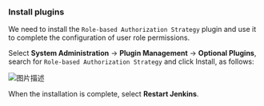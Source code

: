 ### Install plugins

We need to install the `Role-based Authorization Strategy` plugin and use it to complete the configuration of user role permissions.

Select **System Administration** -> **Plugin Management** -> **Optional Plugins**, search for `Role-based Authorization Strategy` and click Install, as follows:

![图片描述](https://doc.shiyanlou.com/courses/10022/2123746/6beb3e6f61af7ee5c76505bbbfd994b8-0/wm)

When the installation is complete, select **Restart Jenkins**.
